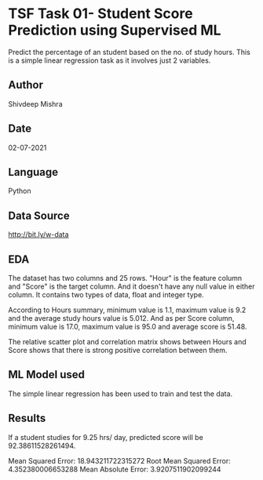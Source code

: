 # TSF Task 01- Student Score Prediction using Supervised ML
Predict the percentage of an student based on the no. of study hours. This is a simple linear regression task as it involves just 2 variables.

## Author
Shivdeep Mishra

## Date
02-07-2021

## Language
Python

## Data Source
http://bit.ly/w-data

## EDA
The dataset has two columns and 25 rows. "Hour" is the feature column and "Score" is the target column. And it doesn't have any null value in either column. It contains two types of data, float and integer type.

According to Hours summary, minimum value is 1.1, maximum value is 9.2 and the average study hours value is 5.012. And as per Score column, minimum value is 17.0, maximum value is 95.0 and average score is 51.48.

The relative scatter plot and correlation matrix shows between Hours and Score shows that there is strong positive correlation between them.

## ML Model used
The simple linear regression has been used to train and test the data.

## Results
If a student studies for 9.25 hrs/ day, predicted score will be 92.38611528261494.

Mean Squared Error: 18.943211722315272 
Root Mean Squared Error: 4.352380006653288 
Mean Absolute Error: 3.9207511902099244
